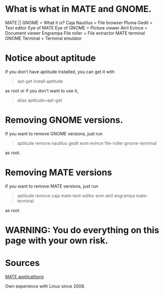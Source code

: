 # What is what in MATE and GNOME.

MATE        || GNOME            =   What it is?
Caja           Nautilus         =   File browser
Pluma          Gedit            =   Text editor
Eye of MATE    Eye of GNOME     =   Picture viewer
Atril          Evince           =   Document viewer
Engrampa       File roller      =   File extractor
MATE terminal  GNOME Terminal   =   Terminal emulator

# Notice about aptitude

If you don't have aptitude installed, you can get it with

> apt-get install aptitude

as root or if you don't want to use it,

> alias aptitude=apt-get

# Removing GNOME versions.

If you want to remove GNOME versions, just run

> aptitude remove nautilus gedit eom evince file-roller gnome-terminal

as root.

# Removing MATE versions

If you want to remove MATE versions, just run

> aptitude remove caja mate-text-editor eom atril engrampa mate-terminal

as root.

# WARNING: You do everything on this page with your own risk.

# Sources

[MATE applicaltions]

Own experience with Linux since 2008.

[MATE applicaltions]:http://mate-desktop.org/applications/
